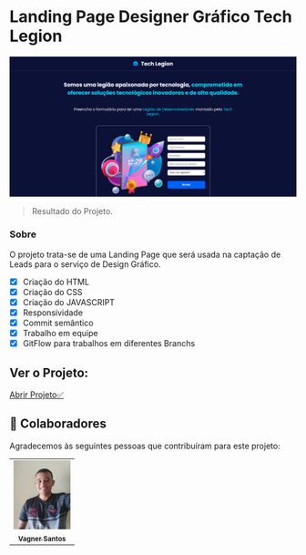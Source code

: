 # Landing Page Designer Gráfico Tech Legion



<img src="./assets/img/result-project.png" alt="imagem-projeto">





> Resultado do Projeto.

### Sobre

O projeto trata-se de uma Landing Page que será usada na captação de Leads para o serviço de Design Gráfico.

- [x] Criação do HTML
- [x] Criação do CSS
- [x] Criação do JAVASCRIPT
- [x] Responsividade
- [x] Commit semântico
- [x] Trabalho em equipe
- [x] GitFlow para trabalhos em diferentes Branchs

## Ver o Projeto: 

<a 
href="https://vagner0795.github.io/lp-design-grafico/" target="_blank">Abrir Projeto✅</a>

## 🤝 Colaboradores

Agradecemos às seguintes pessoas que contribuíram para este projeto:

<table>
  <tr>
    <td align="center">
      <a href="#">
        <img src="./assets/img/vagner_photo.jpg" width="100px;" alt="Foto do Vagner"/><br>
        <sub>
          <b>Vagner Santos</b>
        </sub>
      </a>
    </td>
  </tr>
</table>


